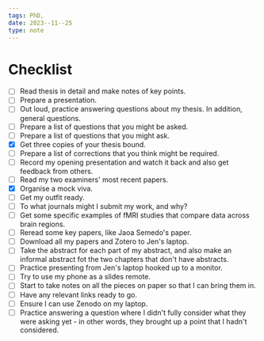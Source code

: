 ```yaml
---
tags: PhD,
date: 2023--11--25
type: note
---
```


# Checklist

- [ ] Read thesis in detail and make notes of key points.
- [ ] Prepare a presentation.
- [ ] Out loud, practice answering questions about my thesis. In addition, general questions.
- [ ] Prepare a list of questions that you might be asked.
- [ ] Prepare a list of questions that you might ask.
- [x] Get three copies of your thesis bound.
- [ ] Prepare a list of corrections that you think might be required.
- [ ] Record my opening presentation and watch it back and also get feedback from others.
- [ ] Read my two examiners' most recent papers.
- [x] Organise a mock viva.
- [ ] Get my outfit ready.
- [ ] To what journals might I submit my work, and why?
- [ ] Get some specific examples of fMRI studies that compare data across brain regions.
- [ ] Reread some key papers, like Jaoa Semedo's paper.
- [ ] Download all my papers and Zotero to Jen's laptop.
- [ ] Take the abstract for each part of my abstract, and also make an informal abstract fot the two chapters that don't have abstracts.
- [ ] Practice presenting from Jen's laptop hooked up to a monitor.
- [ ] Try to use my phone as a slides remote.
- [ ] Start to take notes on all the pieces on paper so that I can bring them in.
- [ ] Have any relevant links ready to go.
- [ ] Ensure I can use Zenodo on my laptop.
- [ ] Practice answering a question where I didn't fully consider what they were asking yet - in other words, they brought up a point that I hadn't considered.
